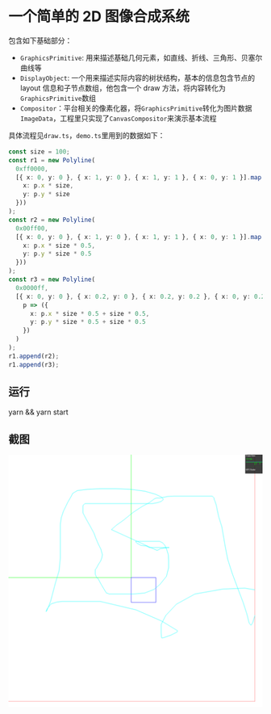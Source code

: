 # 一个简单的 2D 图像合成系统

包含如下基础部分：

* `GraphicsPrimitive`: 用来描述基础几何元素，如直线、折线、三角形、贝塞尔曲线等
* `DisplayObject`: 一个用来描述实际内容的树状结构，基本的信息包含节点的 layout 信息和子节点数组，他包含一个 draw 方法，将内容转化为`GraphicsPrimitive`数组
* `Compositor`：平台相关的像素化器，将`GraphicsPrimitive`转化为图片数据`ImageData`，工程里只实现了`CanvasCompositor`来演示基本流程

具体流程见`draw.ts`，`demo.ts`里用到的数据如下：

```typescript
const size = 100;
const r1 = new Polyline(
  0xff0000,
  [{ x: 0, y: 0 }, { x: 1, y: 0 }, { x: 1, y: 1 }, { x: 0, y: 1 }].map(p => ({
    x: p.x * size,
    y: p.y * size
  }))
);
const r2 = new Polyline(
  0x00ff00,
  [{ x: 0, y: 0 }, { x: 1, y: 0 }, { x: 1, y: 1 }, { x: 0, y: 1 }].map(p => ({
    x: p.x * size * 0.5,
    y: p.y * size * 0.5
  }))
);
const r3 = new Polyline(
  0x0000ff,
  [{ x: 0, y: 0 }, { x: 0.2, y: 0 }, { x: 0.2, y: 0.2 }, { x: 0, y: 0.2 }].map(
    p => ({
      x: p.x * size * 0.5 + size * 0.5,
      y: p.y * size * 0.5 + size * 0.5
    })
  )
);
r1.append(r2);
r1.append(r3);
```

## 运行

yarn && yarn start

## 截图

![demo](./demo.png)
